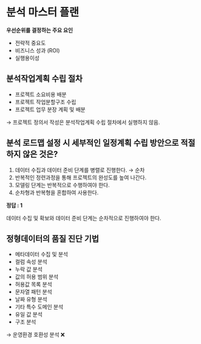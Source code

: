 # 분석 마스터 플랜

**우선순위를 결정하는 주요 요인**

- 전략적 중요도
- 비즈니스 성과 (ROI)
- 실행용이성

## 분석작업계획 수립 절차

- 프로젝트 소요비용 배분
- 프로젝트 작업분할구조 수립
- 프로젝트 업무 분장 계획 및 배분

→ 프로젝트 정의서 작성은 분석작업계획 수립 절차에서 실행하지 않음.

## 분석 로드맵 설정 시 세부적인 일정계획 수립 방안으로 적절하지 않은 것은?

1. 데이터 수집과 데이터 준비 단계를 병렬로 진행한다. → 순차
2. 반복적인 정련과정을 통해 프로젝트의 완성도를 높여 나간다.
3. 모델링 단계는 반복적으로 수행하여야 한다.
4. 순차형과 반복형을 혼합하여 사용한다.

**정답 : 1**

데이터 수집 및 확보와 데이터 준비 단계는 순차적으로 진행하여야 한다.

## 정형데이터의 품질 진단 기법

- 메타데이터 수집 및 분석
- 컬럼 속성 분석
- 누락 값 분석
- 값의 허용 범위 분석
- 허용값 목록 분석
- 문자열 패턴 분석
- 날짜 유형 분석
- 기타 특수 도메인 분석
- 유일 값 분석
- 구조 분석

→ 운영환경 호환성 분석 ❌
